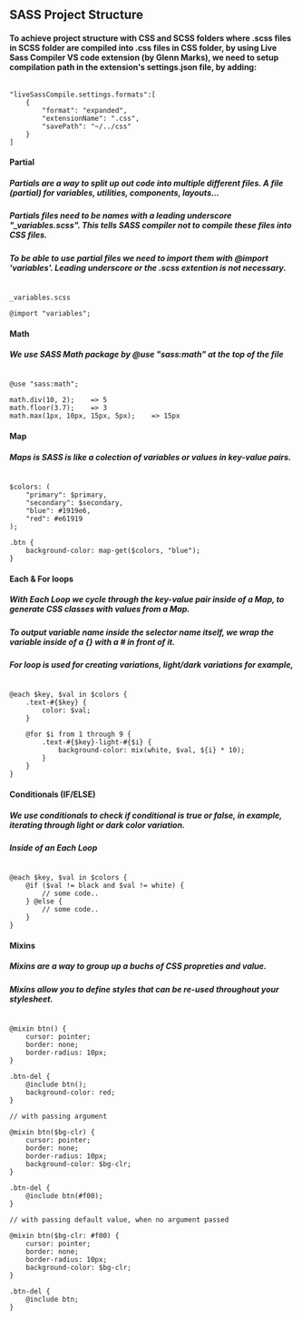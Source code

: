 ## SASS Project Structure

#### To achieve project structure with CSS and SCSS folders where .scss files in SCSS folder are compiled into .css files in CSS folder, by using Live Sass Compiler VS code extension (by Glenn Marks), we need to setup compilation path in the extension's settings.json file, by adding:
<pre><code>
"liveSassCompile.settings.formats":[
    {
        "format": "expanded",
        "extensionName": ".css",
        "savePath": "~/../css"
    }
]
</code></pre>

#### Partial
##### Partials are a way to split up out code into multiple different files. A file (partial) for variables, utilities, components, layouts...
##### Partials files need to be names with a leading underscore "_variables.scss". This tells SASS compiler not to compile these files into CSS files.
##### To be able to use partial files we need to import them with @import 'variables'. Leading underscore or the .scss extention is not necessary.
<pre><code>
_variables.scss

@import "variables";
</code></pre>

#### Math
##### We use SASS Math package by @use "sass:math" at the top of the file
<pre><code>
@use "sass:math";

math.div(10, 2);    => 5
math.floor(3.7);    => 3    
math.max(1px, 10px, 15px, 5px);    => 15px    
</code></pre>

#### Map
##### Maps is SASS is like a colection of variables or values in key-value pairs.
<pre><code>
$colors: (
    "primary": $primary,
    "secondary": $secondary,
    "blue": #1919e6,
    "red": #e61919
);

.btn {
    background-color: map-get($colors, "blue");
}
</code></pre>

#### Each & For loops
##### With Each Loop we cycle through the key-value pair inside of a Map, to generate CSS classes with values from a Map.
##### To output variable name inside the selector name itself, we wrap the variable inside of a {} with a # in front of it.
##### For loop is used for creating variations, light/dark variations for example, 
<pre><code>
@each $key, $val in $colors {
    .text-#{$key} {
        color: $val;
    }

    @for $i from 1 through 9 {
        .text-#{$key}-light-#{$i} {
            background-color: mix(white, $val, ${i} * 10);
        }
    }
}
</code></pre>

#### Conditionals (IF/ELSE)
##### We use conditionals to check if conditional is true or false, in example, iterating through light or dark color variation.
##### Inside of an Each Loop
<pre><code>
@each $key, $val in $colors {
    @if ($val != black and $val != white) {
        // some code..
    } @else {
        // some code..
    }
}
</code></pre>

#### Mixins
##### Mixins are a way to group up a buchs of CSS propreties and value.
##### Mixins allow you to define styles that can be re-used throughout your stylesheet.
<pre><code>
@mixin btn() {
    cursor: pointer;
    border: none;
    border-radius: 10px;
}

.btn-del {
    @include btn();
    background-color: red;
}

// with passing argument

@mixin btn($bg-clr) {
    cursor: pointer;
    border: none;
    border-radius: 10px;
    background-color: $bg-clr;
}

.btn-del {
    @include btn(#f00);
}

// with passing default value, when no argument passed

@mixin btn($bg-clr: #f00) {
    cursor: pointer;
    border: none;
    border-radius: 10px;
    background-color: $bg-clr;
}

.btn-del {
    @include btn;
}
</code></pre>